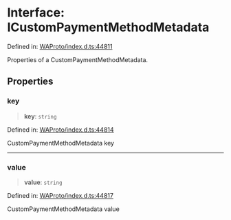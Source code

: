 # Interface: ICustomPaymentMethodMetadata

Defined in: [WAProto/index.d.ts:44811](https://github.com/Fokusdotid/bail/blob/546bbbb35e652e95f45982a71bee62b2c682e4eb/WAProto/index.d.ts#L44811)

Properties of a CustomPaymentMethodMetadata.

## Properties

### key

> **key**: `string`

Defined in: [WAProto/index.d.ts:44814](https://github.com/Fokusdotid/bail/blob/546bbbb35e652e95f45982a71bee62b2c682e4eb/WAProto/index.d.ts#L44814)

CustomPaymentMethodMetadata key

***

### value

> **value**: `string`

Defined in: [WAProto/index.d.ts:44817](https://github.com/Fokusdotid/bail/blob/546bbbb35e652e95f45982a71bee62b2c682e4eb/WAProto/index.d.ts#L44817)

CustomPaymentMethodMetadata value
